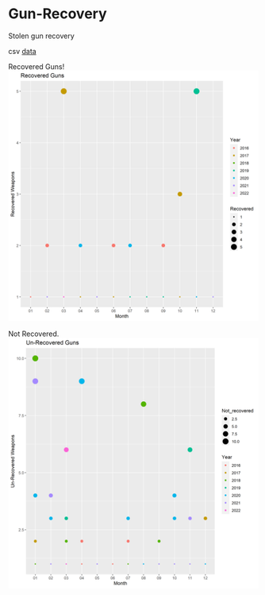# Gun-Recovery
Stolen gun recovery

csv [data](https://raw.githubusercontent.com/NicJC/Gun-Recovery/main/Gun%20recovery.csv)


Recovered Guns!
![](https://github.com/NicJC/Gun-Recovery/blob/main/Recovered.png)

Not Recovered.
 ![](https://github.com/NicJC/Gun-Recovery/blob/main/Not%20Recovered.png)
